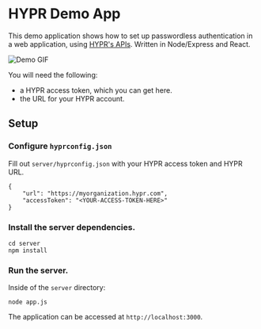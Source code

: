 # HYPR Demo App

This demo application shows how to set up passwordless authentication in a web application, using [HYPR's APIs](https://apidocs.hypr.com/). Written in Node/Express and React.

![Demo GIF]("https://github.com/HYPR-Corp-Public/HYPR-Node-Demo/blob/master/demo.gif")

You will need the following:

- a HYPR access token, which you can get here.
- the URL for your HYPR account.

## Setup

### Configure `hyprconfig.json`

Fill out `server/hyprconfig.json` with your HYPR access token and HYPR URL.

```
{
    "url": "https://myorganization.hypr.com",
    "accessToken": "<YOUR-ACCESS-TOKEN-HERE>"
}
```

### Install the server dependencies. 

```
cd server
npm install
```

### Run the server.

Inside of the `server` directory:

```
node app.js
```

The application can be accessed at `http://localhost:3000`. 

